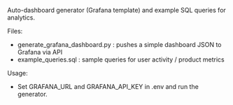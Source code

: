 Auto-dashboard generator (Grafana template) and example SQL queries for analytics.

Files:
- generate_grafana_dashboard.py  : pushes a simple dashboard JSON to Grafana via API
- example_queries.sql            : sample queries for user activity / product metrics

Usage:
- Set GRAFANA_URL and GRAFANA_API_KEY in .env and run the generator.
